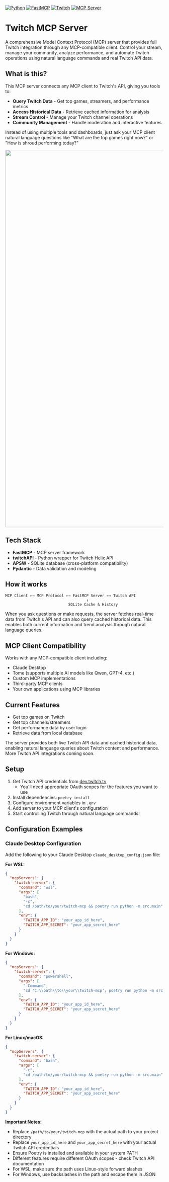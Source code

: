 [![Python](https://img.shields.io/badge/python-3670A0?style=for-the-badge&logo=python&logoColor=ffdd54)](https://python.org)
[![FastMCP](https://img.shields.io/badge/FastMCP-blue?style=for-the-badge)](https://github.com/jlowin/fastmcp)
[![Twitch](https://img.shields.io/badge/Twitch-9146FF?style=for-the-badge&logo=twitch&logoColor=white)](https://twitch.tv)
[![MCP Server](https://img.shields.io/badge/MCP-Server-brightgreen?style=for-the-badge&logo=claude&logoColor=white)](https://modelcontextprotocol.io)

# Twitch MCP Server

A comprehensive Model Context Protocol (MCP) server that provides full Twitch integration through any MCP-compatible client. Control your stream, manage your community, analyze performance, and automate Twitch operations using natural language commands and real Twitch API data.

## What is this?

This MCP server connects any MCP client to Twitch's API, giving you tools to:

- **Query Twitch Data** - Get top games, streamers, and performance metrics
- **Access Historical Data** - Retrieve cached information for analysis
- **Stream Control** - Manage your Twitch channel operations
- **Community Management** - Handle moderation and interactive features

Instead of using multiple tools and dashboards, just ask your MCP client natural language questions like "What are the top games right now?" or "How is shroud performing today?"

<p align="center">
  <img src="twitch-control.gif" alt="Demo Gif" width="1200"/>
</p>

## Tech Stack

- **FastMCP** - MCP server framework
- **twitchAPI** - Python wrapper for Twitch Helix API
- **APSW** - SQLite database (cross-platform compatibility)
- **Pydantic** - Data validation and modeling

## How it works

```
MCP Client ←→ MCP Protocol ←→ FastMCP Server ←→ Twitch API
                                    ↓
                            SQLite Cache & History
```

When you ask questions or make requests, the server fetches real-time data from Twitch's API and can also query cached historical data. This enables both current information and trend analysis through natural language queries.

## MCP Client Compatibility

Works with any MCP-compatible client including:

- Claude Desktop
- Tome (supports multiple AI models like Qwen, GPT-4, etc.)
- Custom MCP implementations
- Third-party MCP clients
- Your own applications using MCP libraries

## Current Features

- Get top games on Twitch
- Get top channels/streamers
- Get performance data by user login
- Retrieve data from local database

The server provides both live Twitch API data and cached historical data, enabling natural language queries about Twitch content and performance. More Twitch API integrations coming soon.

## Setup

1. Get Twitch API credentials from [dev.twitch.tv](https://dev.twitch.tv/)
   - You'll need appropriate OAuth scopes for the features you want to use
2. Install dependencies: `poetry install`
3. Configure environment variables in `.env`
4. Add server to your MCP client's configuration
5. Start controlling Twitch through natural language commands!

## Configuration Examples

### Claude Desktop Configuration

Add the following to your Claude Desktop `claude_desktop_config.json` file:

**For WSL:**

```json
{
  "mcpServers": {
    "twitch-server": {
      "command": "wsl",
      "args": [
        "bash",
        "-c",
        "cd /path/to/your/twitch-mcp && poetry run python -m src.main"
      ],
      "env": {
        "TWITCH_APP_ID": "your_app_id_here",
        "TWITCH_APP_SECRET": "your_app_secret_here"
      }
    }
  }
}
```

**For Windows:**

```json
{
  "mcpServers": {
    "twitch-server": {
      "command": "powershell",
      "args": [
        "-Command",
        "cd 'C:\\path\\to\\your\\twitch-mcp'; poetry run python -m src.main"
      ],
      "env": {
        "TWITCH_APP_ID": "your_app_id_here",
        "TWITCH_APP_SECRET": "your_app_secret_here"
      }
    }
  }
}
```

**For Linux/macOS:**

```json
{
  "mcpServers": {
    "twitch-server": {
      "command": "bash",
      "args": [
        "-c",
        "cd /path/to/your/twitch-mcp && poetry run python -m src.main"
      ],
      "env": {
        "TWITCH_APP_ID": "your_app_id_here",
        "TWITCH_APP_SECRET": "your_app_secret_here"
      }
    }
  }
}
```

**Important Notes:**

- Replace `/path/to/your/twitch-mcp` with the actual path to your project directory
- Replace `your_app_id_here` and `your_app_secret_here` with your actual Twitch API credentials
- Ensure Poetry is installed and available in your system PATH
- Different features require different OAuth scopes - check Twitch API documentation
- For WSL, make sure the path uses Linux-style forward slashes
- For Windows, use backslashes in the path and escape them in JSON
